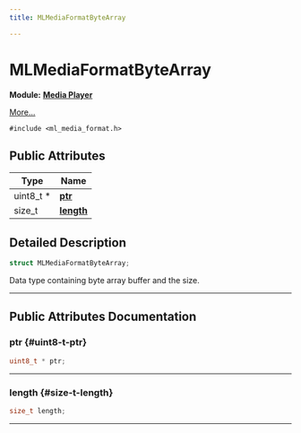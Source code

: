 ```yaml
---
title: MLMediaFormatByteArray

---
```


# MLMediaFormatByteArray

**Module:** **[Media Player](/versioned_docs/version-14-Jun-2023/api-ref/api/Modules/group___media_player/group___media_player.md)**



 [More...](#detailed-description)


`#include <ml_media_format.h>`

## Public Attributes

| Type           | Name           |
| -------------- | -------------- |
| uint8_t * | **[ptr](/versioned_docs/version-14-Jun-2023/api-ref/api/Modules/group___media_player/struct_m_l_media_format_byte_array.md#uint8-t-ptr)**  |
| size_t | **[length](/versioned_docs/version-14-Jun-2023/api-ref/api/Modules/group___media_player/struct_m_l_media_format_byte_array.md#size-t-length)**  |

## Detailed Description

```cpp
struct MLMediaFormatByteArray;
```


Data type containing byte array buffer and the size. 





-----------
## Public Attributes Documentation

### ptr {#uint8-t-ptr}

```cpp
uint8_t * ptr;
```






-----------

### length {#size-t-length}

```cpp
size_t length;
```






-----------


